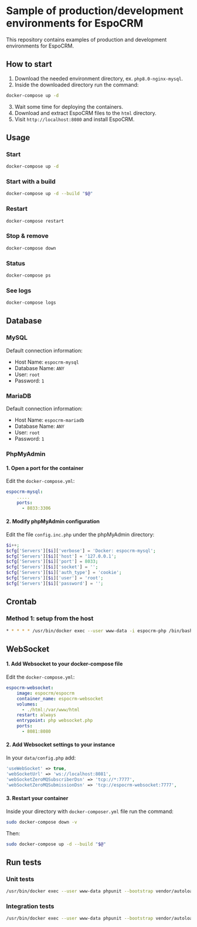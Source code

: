 # Sample of production/development environments for EspoCRM

This repository contains examples of production and development environments for EspoCRM.

## How to start

1. Download the needed environment directory, ex. `php8.0-nginx-mysql`.
2. Inside the downloaded directory run the command:

```bash
docker-compose up -d
```

3. Wait some time for deploying the containers.
4. Download and extract EspoCRM files to the `html` directory.
5. Visit `http://localhost:8080` and install EspoCRM.

## Usage

### Start

```bash
docker-compose up -d
```

### Start with a build

```bash
docker-compose up -d --build "$@"
```

### Restart

```bash
docker-compose restart
```

### Stop & remove

```bash
docker-compose down
```

### Status

```bash
docker-compose ps
```

### See logs

```bash
docker-compose logs
```

## Database

### MySQL

Default connection information:

- Host Name: `espocrm-mysql`
- Database Name: `ANY`
- User: `root`
- Password: `1`

### MariaDB

Default connection information:

- Host Name: `espocrm-mariadb`
- Database Name: `ANY`
- User: `root`
- Password: `1`

### PhpMyAdmin

#### 1. Open a port for the container

Edit the `docker-compose.yml`:

```yaml
espocrm-mysql:
    .....
    ports:
      - 8033:3306
```

#### 2. Modify phpMyAdmin configuration

Edit the file `config.inc.php` under the phpMyAdmin directory:

```php
$i++;
$cfg['Servers'][$i]['verbose'] = 'Docker: espocrm-mysql';
$cfg['Servers'][$i]['host'] = '127.0.0.1';
$cfg['Servers'][$i]['port'] = 8033;
$cfg['Servers'][$i]['socket'] = '';
$cfg['Servers'][$i]['auth_type'] = 'cookie';
$cfg['Servers'][$i]['user'] = 'root';
$cfg['Servers'][$i]['password'] = '';
```

## Crontab

### Method 1: setup from the host

```bash
* * * * * /usr/bin/docker exec --user www-data -i espocrm-php /bin/bash -c "cd /var/www/html; php cron.php" > /dev/null 2>&1
```

## WebSocket

#### 1. Add Websocket to your docker-compose file

Edit the `docker-compose.yml`:

```yaml
espocrm-websocket:
    image: espocrm/espocrm
    container_name: espocrm-websocket
    volumes:
      - ./html:/var/www/html
    restart: always
    entrypoint: php websocket.php
    ports:
      - 8081:8080
```

#### 2. Add Websocket settings to your instance

In your `data/config.php` add:

```php
'useWebSocket' => true,
'webSocketUrl' => 'ws://localhost:8081',
'webSocketZeroMQSubscriberDsn' => 'tcp://*:7777',
'webSocketZeroMQSubmissionDsn' => 'tcp://espocrm-websocket:7777',
```

#### 3. Restart your container

Inside your directory with `docker-composer.yml` file run the command:

```bash
sudo docker-compose down -v
```

Then:

```bash
sudo docker-compose up -d --build "$@"
```

## Run tests

### Unit tests

```bash
/usr/bin/docker exec --user www-data phpunit --bootstrap vendor/autoload.php tests/unit
```

### Integration tests

```bash
/usr/bin/docker exec --user www-data phpunit --bootstrap vendor/autoload.php tests/integration
```
